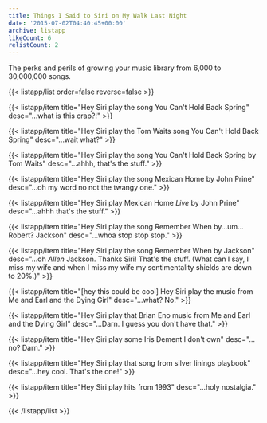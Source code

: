 ```yaml
---
title: Things I Said to Siri on My Walk Last Night
date: '2015-07-02T04:40:45+00:00'
archive: listapp
likeCount: 6
relistCount: 2
---
```


The perks and perils of growing your music library from 6,000 to 30,000,000 songs.

<!--more-->

{{< listapp/list order=false reverse=false >}}

   {{< listapp/item title="Hey Siri play the song You Can't Hold Back Spring"
      desc="…what is this crap?!" >}}

   {{< listapp/item title="Hey Siri play the Tom Waits song You Can't Hold Back Spring"
      desc="…wait what?" >}}

   {{< listapp/item title="Hey Siri play the song You Can't Hold Back Spring by Tom Waits"
      desc="…ahhh, that's the stuff." >}}

   {{< listapp/item title="Hey Siri play the song Mexican Home by John Prine"
      desc="…oh my word no not the twangy one." >}}

   {{< listapp/item title="Hey Siri play Mexican Home *Live* by John Prine"
      desc="...ahhh that's the stuff." >}}

   {{< listapp/item title="Hey Siri play the song Remember When by…um…Robert? Jackson"
      desc="…whoa stop stop stop." >}}

   {{< listapp/item title="Hey Siri play the song Remember When by Jackson"
      desc="…oh *Allen* Jackson. Thanks Siri! That's the stuff. (What can I say, I miss my wife and when I miss my wife my sentimentality shields are down to 20%.)" >}}

   {{< listapp/item title="[hey this could be cool] Hey Siri play the music from Me and Earl and the Dying Girl"
      desc="…what? No." >}}

   {{< listapp/item title="Hey Siri play that Brian Eno music from Me and Earl and the Dying Girl"
      desc="...Darn. I guess you don't have that." >}}

   {{< listapp/item title="Hey Siri play some Iris Dement I don't own"
      desc="…no? Darn." >}}

   {{< listapp/item title="Hey Siri play that song from silver linings playbook"
      desc="...hey cool. That's the one!" >}}

   {{< listapp/item title="Hey Siri play hits from 1993"
      desc="...holy nostalgia." >}}

{{< /listapp/list >}}
